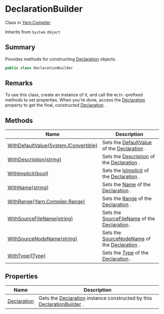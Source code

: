 # DeclarationBuilder

Class in [Yarn.Compiler](../)

Inherits from `System.Object`

## Summary

Provides methods for constructing [Declaration](../yarn.compiler.declaration/) objects.

```csharp
public class DeclarationBuilder
```

## Remarks

To use this class, create an instance of it, and call the `With` -prefixed methods to set properties. When you're done, access the [Declaration](yarn.compiler.declarationbuilder.declaration.md) property to get the final, constructed [Declaration](../yarn.compiler.declaration/) .

## Methods

| Name                                                                                          | Description                                                                                                                                                                 |
| --------------------------------------------------------------------------------------------- | --------------------------------------------------------------------------------------------------------------------------------------------------------------------------- |
| [WithDefaultValue(System.IConvertible)](yarn.compiler.declarationbuilder.withdefaultvalue.md) | Sets the [DefaultValue](../yarn.compiler.declaration/yarn.compiler.declaration.defaultvalue.md) of the [Declaration](yarn.compiler.declarationbuilder.declaration.md) .     |
| [WithDescription(string)](yarn.compiler.declarationbuilder.withdescription.md)                | Sets the [Description](../yarn.compiler.declaration/yarn.compiler.declaration.description.md) of the [Declaration](yarn.compiler.declarationbuilder.declaration.md) .       |
| [WithImplicit(bool)](yarn.compiler.declarationbuilder.withimplicit.md)                        | Sets the [IsImplicit](../yarn.compiler.declaration/yarn.compiler.declaration.isimplicit.md) of the [Declaration](yarn.compiler.declarationbuilder.declaration.md) .         |
| [WithName(string)](yarn.compiler.declarationbuilder.withname.md)                              | Sets the [Name](../yarn.compiler.declaration/yarn.compiler.declaration.name.md) of the [Declaration](yarn.compiler.declarationbuilder.declaration.md) .                     |
| [WithRange(Yarn.Compiler.Range)](yarn.compiler.declarationbuilder.withrange.md)               | Sets the [Range](../yarn.compiler.declaration/yarn.compiler.declaration.range.md) of the [Declaration](yarn.compiler.declarationbuilder.declaration.md) .                   |
| [WithSourceFileName(string)](yarn.compiler.declarationbuilder.withsourcefilename.md)          | Sets the [SourceFileName](../yarn.compiler.declaration/yarn.compiler.declaration.sourcefilename.md) of the [Declaration](yarn.compiler.declarationbuilder.declaration.md) . |
| [WithSourceNodeName(string)](yarn.compiler.declarationbuilder.withsourcenodename.md)          | Sets the [SourceNodeName](../yarn.compiler.declaration/yarn.compiler.declaration.sourcenodename.md) of the [Declaration](yarn.compiler.declarationbuilder.declaration.md) . |
| [WithType(IType)](yarn.compiler.declarationbuilder.withtype.md)                               | Sets the [Type](../yarn.compiler.declaration/yarn.compiler.declaration.type.md) of the [Declaration](yarn.compiler.declarationbuilder.declaration.md) .                     |

## Properties

| Name                                                           | Description                                                                                                                     |
| -------------------------------------------------------------- | ------------------------------------------------------------------------------------------------------------------------------- |
| [Declaration](yarn.compiler.declarationbuilder.declaration.md) | Gets the [Declaration](yarn.compiler.declarationbuilder.declaration.md) instance constructed by this [DeclarationBuilder](./) . |
